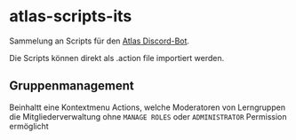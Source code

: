 # atlas-scripts-its
Sammelung an Scripts für den [Atlas Discord-Bot](https://atlas.bot).

Die Scripts können direkt als .action file importiert werden.


## Gruppenmanagement
Beinhaltt eine Kontextmenu Actions, welche Moderatoren von Lerngruppen die Mitgliederverwaltung ohne `MANAGE ROLES` oder `ADMINISTRATOR` Permission ermöglicht


